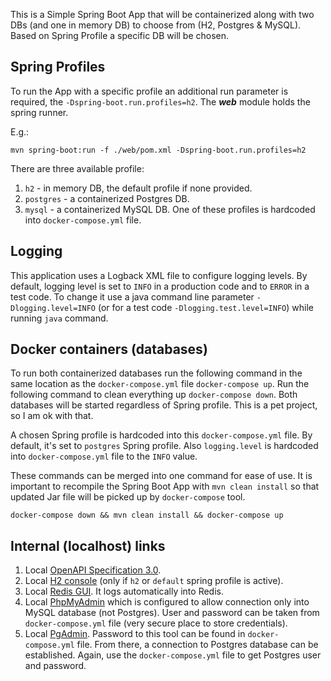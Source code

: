 This is a Simple Spring Boot App that will be containerized
along with two DBs (and one in memory DB) to choose from 
(H2, Postgres & MySQL). Based on Spring Profile a specific 
DB will be chosen.

## Spring Profiles

To run the App with a specific profile an additional run parameter
is required, the `-Dspring-boot.run.profiles=h2`. The ***web*** module
holds the spring runner.

E.g.:
```
mvn spring-boot:run -f ./web/pom.xml -Dspring-boot.run.profiles=h2
```

There are three available profile:
1. `h2` - in memory DB, the default profile if none provided.
1. `postgres` - a containerized Postgres DB.
1. `mysql` - a containerized MySQL DB.
One of these profiles is hardcoded into `docker-compose.yml` file.

## Logging

This application uses a Logback XML file to configure logging levels.
By default, logging level is set to `INFO` in a production code and to
`ERROR` in a test code. To change it use a java command line parameter
`-Dlogging.level=INFO` (or for a test code `-Dlogging.test.level=INFO`)
while running `java` command.

## Docker containers (databases)

To run both containerized databases run the following command 
in the same location as the `docker-compose.yml` file `docker-compose up`.
Run the following command to clean everything up `docker-compose down`.
Both databases will be started regardless of Spring profile. This is a pet project,
so I am ok with that.

A chosen Spring profile is hardcoded into this `docker-compose.yml` file. By 
default, it's set to `postgres` Spring profile. Also `logging.level` is hardcoded
into `docker-compose.yml` file to the `INFO` value.

These commands can be merged into one command for ease of use. It is important
to recompile the Spring Boot App with `mvn clean install` so that updated Jar 
file will be picked up by `docker-compose` tool.
```
docker-compose down && mvn clean install && docker-compose up
```

## Internal (localhost) links

1. Local [OpenAPI Specification 3.0](http://localhost:8080/api/swagger-ui/).
2. Local [H2 console](http://localhost:8080/api/h2-console) (only if 
   `h2` or `default` spring profile is active).
3. Local [Redis GUI](http://localhost:8081). It logs automatically into Redis.
4. Local [PhpMyAdmin](http://localhost:8082) which is configured to allow connection only into MySQL database (not Postgres). User and password can be taken from `docker-compose.yml` file (very secure place to store credentials).
5. Local [PgAdmin](http://localhost:8083). Password to this tool can be found in `docker-compose.yml` file. From there, a connection to Postgres database can be established. Again, use the `docker-compose.yml` file to get Postgres user and password.
